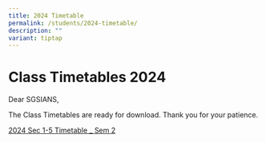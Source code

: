 ```yaml
---
title: 2024 Timetable
permalink: /students/2024-timetable/
description: ""
variant: tiptap
---
```

<h1>Class Timetables 2024</h1>
<p>Dear SGSIANS,</p>
<p>The Class Timetables are ready for download. Thank you for your patience.</p>
<p></p>
<p><a href="/files/2024_Sem_2_Class_Timetables.pdf" rel="noopener noreferrer nofollow" target="_blank">2024 Sec 1-5 Timetable _ Sem 2</a>
</p>